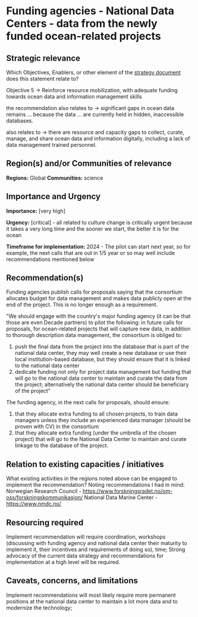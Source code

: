 # Funding agencies - National Data Centers - data from the newly funded ocean-related projects

## Strategic relevance

Which Objectives, Enablers, or other element of the [strategy document](https://unesdoc.unesco.org/ark:/48223/pf0000385542.locale=en) does this statement relate to?


Objective 5
-> Reinforce resource mobilization, with adequate funding towards ocean data  and information management skills

the recommendation also relates to -> significant gaps in ocean data remains ... because the data  ... are currently held in hidden, inaccessible databases.

also relates to -> there are resource and capacity gaps to collect, curate, manage, and share ocean data and information digitally, including a lack of data management trained personnel.

## Region(s) and/or Communities of relevance

**Regions:** Global
**Communities:** science

## Importance and Urgency

**Importance:** [very high]

**Urgency:** [critical] - all related to culture change is critically urgent because it takes a very long time and the sooner we start, the better it is for the ocean

**Timeframe for implementation:** 2024 - The pilot can start next year, so for example, the next calls that are out in 1/5 year or so may well include recommendations mentioned below

## Recommendation(s)

Funding agencies publish calls for proposals saying that the consortium allocates budget for data management and makes data publicly open at the end of the project. This is no longer enough as a requirement.

"We should engage with the country's major funding agency (it can be that those are even Decade partners) to pilot the following:
in future calls for proposals, for ocean-related projects that will capture new data, in addition to thorough description data management, the consortium is obliged to:
1. push the final data from the project into the database that is part of the national data center, they may well create a new database or use their local institution-based database, but they should ensure that it is linked to the national data center
2. dedicate funding not only for project data management but funding that will go to the national data center to maintain and curate the data from the project; alternatively the national data center should be beneficiary of the project"

The funding agency, in the next calls for proposals, should ensure:
1) that they allocate extra funding to all chosen projects, to train data managers unless they include an experienced data manager (should be proven with CV) in the consortium
2) that they allocate extra funding (under the umbrella of the chosen project) that will go to the National Data Center to maintain and curate linkage to the database of the project.

## Relation to existing capacities / initiatives

What existing activities in the regions noted above can be engaged to implement the recommendation?
Noting recommendations I had in mind:
Norwegian Research Council - https://www.forskningsradet.no/om-oss/forskningskommunikasjon/
National Data Marine Center - https://www.nmdc.no/

## Resourcing required

Implement recommendation will require coordination, workshops (discussing with funding agency and national data center their maturity to implement it, their incentives and requirements of doing so), time; 
Strong advocacy of the current data strategy and recommendations for implementation at a high level will be required. 

## Caveats, concerns, and limitations 

Implement recommendations will most likely require more permanent positions at the national data center to maintain a lot more data and to modernize the technology; 
